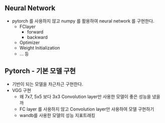 ## Neural Network
- pytorch 를 사용하지 않고 numpy 를 활용하여 neural network 를 구현한다.
  - FClayer
    - forward
    - backward
  - Optimizer
  - Weight Initialization
  - ... 등 

## Pytorch - 기본 모델 구현
- 기반이 되는 모델을 차근차근 구현한다.
- VGG 구현
  - 왜 7x7, 5x5 보다 3x3 Convolution layer만 사용한 모델이 좋은 성능을 냈을까
  - FC layer 를 사용하지 않고 Convolution layer만 사용하여 모델 구현하기
  - wandb를 사용한 모델의 성능 지표트래킹
